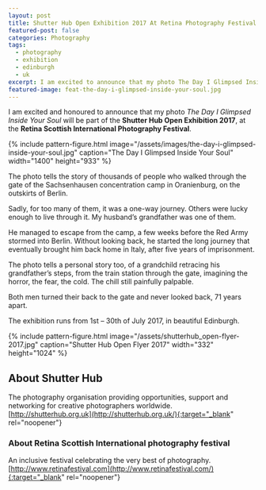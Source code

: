 ```yaml
---
layout: post
title: Shutter Hub Open Exhibition 2017 At Retina Photography Festival
featured-post: false
categories: Photography
tags:
  - photography
  - exhibition
  - edinburgh
  - uk
excerpt: I am excited to announce that my photo The Day I Glimpsed Inside Your Soul will be part of the Shutter Hub Open Exhibition 2017, at the Retina Scottish International Photography Festival.
featured-image: feat-the-day-i-glimpsed-inside-your-soul.jpg
---
```

I am excited and honoured to announce that my photo _The Day I Glimpsed Inside Your Soul_ will be part of the **Shutter Hub Open Exhibition 2017**, at the **Retina Scottish International Photography Festival**.

{% include pattern-figure.html image="/assets/images/the-day-i-glimpsed-inside-your-soul.jpg" caption="The Day I Glimpsed Inside Your Soul" width="1400" height="933" %}

The photo tells the story of thousands of people who walked through the gate of the Sachsenhausen concentration camp in Oranienburg, on the outskirts of Berlin.

Sadly, for too many of them, it was a one-way journey. Others were lucky enough to live through it. My husband’s grandfather was one of them.

He managed to escape from the camp, a few weeks before the Red Army stormed into Berlin. Without looking back, he started the long journey that eventually brought him back home in Italy, after five years of imprisonment.

The photo tells a personal story too, of a grandchild retracing his grandfather’s steps, from the train station through the gate, imagining the horror, the fear, the cold. The chill still painfully palpable.

Both men turned their back to the gate and never looked back, 71 years apart.

The exhibition runs from 1st – 30th of July 2017, in beautiful Edinburgh.

{% include pattern-figure.html image="/assets/shutterhub_open-flyer-2017.jpg" caption="Shutter Hub Open Flyer 2017" width="332" height="1024" %}

## About Shutter Hub

The photography organisation providing opportunities, support and networking for creative photographers worldwide.  
[http://shutterhub.org.uk](http://shutterhub.org.uk/){:target="_blank" rel="noopener"}

### About Retina Scottish International photography festival

An inclusive festival celebrating the very best of photography.  
[http://www.retinafestival.com](http://www.retinafestival.com/){:target="_blank" rel="noopener"}
